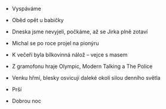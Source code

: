 - Vyspáváme
- Oběd opět u babičky
- Dneska jsme nevyjeli, počkáme, až se Jirka plně zotaví
- Michal se po roce projel na pionýru
- K večeři byla bílkovinná nálož – vejce s masem
- Z gramofonu hraje Olympic, Modern Talking a The Police
- Venku hřmí, blesky osvicují daleké okolí silou denního světla
- Prší

- Dobrou noc